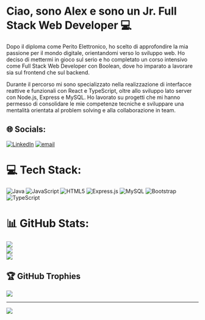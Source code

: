 # Ciao, sono Alex e sono un Jr. Full Stack Web Developer 💻
Dopo il diploma come Perito Elettronico, ho scelto di approfondire la mia passione per il mondo digitale, orientandomi verso lo sviluppo web. Ho deciso di mettermi in gioco sul serio e ho completato un corso intensivo come Full Stack Web Developer con Boolean, dove ho imparato a lavorare sia sul frontend che sul backend.

Durante il percorso mi sono specializzato nella realizzazione di interfacce reattive e funzionali con React e TypeScript, oltre allo sviluppo lato server con Node.js, Express e MySQL. Ho lavorato su progetti che mi hanno permesso di consolidare le mie competenze tecniche e sviluppare una mentalità orientata al problem solving e alla collaborazione in team.



## 🌐 Socials:
[![LinkedIn](https://img.shields.io/badge/LinkedIn-%230077B5.svg?logo=linkedin&logoColor=white)](https://linkedin.com/in/https://www.linkedin.com/in/alex-alessi-33841a370/) [![email](https://img.shields.io/badge/Email-D14836?logo=gmail&logoColor=white)](mailto:alex.alessi246@gmail.com) 

# 💻 Tech Stack:
![Java](https://img.shields.io/badge/java-%23ED8B00.svg?style=for-the-badge&logo=openjdk&logoColor=white) ![JavaScript](https://img.shields.io/badge/javascript-%23323330.svg?style=for-the-badge&logo=javascript&logoColor=%23F7DF1E) ![HTML5](https://img.shields.io/badge/html5-%23E34F26.svg?style=for-the-badge&logo=html5&logoColor=white) ![Express.js](https://img.shields.io/badge/express.js-%23404d59.svg?style=for-the-badge&logo=express&logoColor=%2361DAFB) ![MySQL](https://img.shields.io/badge/mysql-4479A1.svg?style=for-the-badge&logo=mysql&logoColor=white) ![Bootstrap](https://img.shields.io/badge/bootstrap-%238511FA.svg?style=for-the-badge&logo=bootstrap&logoColor=white) ![TypeScript](https://img.shields.io/badge/typescript-%23007ACC.svg?style=for-the-badge&logo=typescript&logoColor=white)
# 📊 GitHub Stats:
![](https://github-readme-stats.vercel.app/api?username=Alex-Alessi&theme=tokyonight&hide_border=false&include_all_commits=true&count_private=false)<br/>
![](https://nirzak-streak-stats.vercel.app/?user=Alex-Alessi&theme=tokyonight&hide_border=false)<br/>
![](https://github-readme-stats.vercel.app/api/top-langs/?username=Alex-Alessi&theme=tokyonight&hide_border=false&include_all_commits=true&count_private=false&layout=compact)

## 🏆 GitHub Trophies
![](https://github-profile-trophy.vercel.app/?username=Alex-Alessi&theme=radical&no-frame=false&no-bg=true&margin-w=4)

---
[![](https://visitcount.itsvg.in/api?id=Alex-Alessi&icon=0&color=0)](https://visitcount.itsvg.in)

<!-- Proudly created with GPRM ( https://gprm.itsvg.in ) -->
